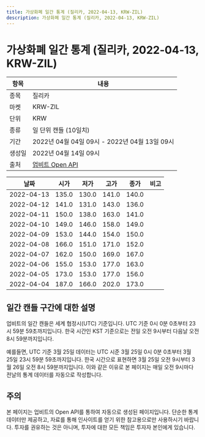 ```yaml
---
title: 가상화폐 일간 통계 (질리카, 2022-04-13, KRW-ZIL)
description: 가상화폐 일간 통계 (질리카, 2022-04-13, KRW-ZIL)
---
```



가상화폐 일간 통계 (질리카, 2022-04-13, KRW-ZIL)
===

|항목|내용|
|--|--|
|종목|질리카|
|마켓|KRW-ZIL|
|단위|KRW|
|종류|일 단위 캔들 (10일치)|
|기간|2022년 04월 04일 09시 - 2022년 04월 13일 09시|
|생성일|2022년 04월 14일 09시|
|출처|[업비트 Open API](https://docs.upbit.com)|


|날짜|시가|저가|고가|종가|비고|
|--|--|--|--|--|--|
|2022-04-13|135.0|130.0|141.0|140.0|    |
|2022-04-12|141.0|131.0|143.0|136.0|    |
|2022-04-11|150.0|138.0|163.0|141.0|    |
|2022-04-10|149.0|146.0|158.0|149.0|    |
|2022-04-09|153.0|144.0|154.0|150.0|    |
|2022-04-08|166.0|151.0|171.0|152.0|    |
|2022-04-07|162.0|150.0|169.0|167.0|    |
|2022-04-06|155.0|153.0|177.0|163.0|    |
|2022-04-05|173.0|153.0|177.0|156.0|    |
|2022-04-04|187.0|166.0|202.0|173.0|    |


일간 캔들 구간에 대한 설명
---


업비트의 일간 캔들은 세계 협정시(UTC) 기준입니다. 
UTC 기준 0시 0분 0초부터 23시 59분 59초까지입니다. 
한국 시간인 KST 기준으로는 전일 오전 9시부터 다음날 오전 8시 59분까지입니다. 


예를들면, UTC 기준 3월 25일 데이터는 UTC 시준 3월 25일 0시 0분 0초부터 3월 25일 23시 59분 59초까지입니다. 
한국 시간으로 표현하면 3월 25일 오전 9시부터 3월 26일 오전 8시 59분까지입니다. 
이와 같은 이유로 본 페이지는 매일 오전 9시마다 전날의 통계 데이터를 자동으로 작성합니다. 


주의
---


본 페이지는 업비트의 Open API를 통하여 자동으로 생성된 페이지입니다. 
단순한 통계 데이터만 제공하고, 자료를 통해 인사이트를 얻기 위한 참고용으로만 사용하시기 바랍니다. 
투자를 권유하는 것은 아니며, 투자에 대한 모든 책임은 투자자 본인에게 있습니다. 
